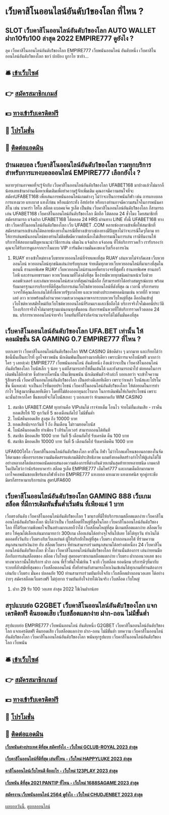 # เว็บคาสิโนออนไลน์อันดับ1ของโลก ที่ไหน ?
## SLOT เว็บคาสิโนออนไลน์อันดับ1ของโลก AUTO WALLET ฝาก10รับ100 ล่าสุด 2022 EMPIRE777 ดูยังไง ?
ลุค เว็บคาสิโนออนไลน์อันดับ1ของโลก EMPIRE777 เว็บพนันออนไลน์ อันดับหนึ่ง เว็บคาสิโนออนไลน์อันดับ1ของโลก ชอว์ ปกป้อง บูกาโย ซาก้า…

## 🛎 [เข้าเว็บไซต์](https://bit.ly/3SdLNi2)
## 👉 [สมัครสมาชิกเกมส์](https://bit.ly/3SdLNi2)
## 💵 [ทางเข้ารับเครดิตฟรี](https://bit.ly/3dyRKHj)
## 👑 [โปรโมชั่น](https://bit.ly/3dyRKHj)
## 📱 [ติดต่อแอดมิน](https://bit.ly/3dyRKHj)

## บ้านผลบอล เว็บคาสิโนออนไลน์อันดับ1ของโลก รวมทุกบริการสำหรับการแทงบอลออนไลน์ EMPIRE777 เลือกยังไง ?
หลายๆท่านอาจพอที่จะรู้จักกับ เว็บคาสิโนออนไลน์อันดับ1ของโลก UFABET168 มาบ้างแล้วไม่มากก็น้อยเลยเข้ามาอ่านเนื้อหาเพิ่มเติมเพื่อทำความรู้จักเพิ่มเติม คุณอาจมีความสนใจที่จะ สมัครUFABET168 เพื่อเล่นการพนันออนไลน์เกมต่างๆ ไม่ว่าจะเป็นการพนันกีฬา เช่น การแทงบอล การแทงมวย แทงบาส แทงไก่ชน หรือแม้กระทั่ง อีสปอร์ท หรือบางท่านอาจมีความสนใจในการพนันคาสิโน เช่น บาคาร่า ไฮโล สล็อต แบลคแจ๊ค รูเล็ต เป็นต้น เว็บคาสิโนออนไลน์อันดับ1ของโลก ก็สามารถเล่น UFABET168 เว็บคาสิโนออนไลน์อันดับ1ของโลก มือถือ ได้ตลอด 24 ชั่วโมง โดยสมาชิกที่สมัครสามารถ แจ้งฝาก UFABET168 ได้ตลอด 24 HRS ผ่านทาง LINE ทั้งนี้ UFABET168 ทางเข้า เว็บคาสิโนออนไลน์อันดับ1ของโลก เว็บ UFABET .COM หลายช่องทางเข้าเพื่อให้สมาชิกที่สมัครสามารถเข้าเล่นได้หลายช่องทางในกรณีที่ทางเข้าบางช่องทางมีปัญหาไม่ว่าจะกรณีใดๆก็ตาม ทาให้การเล่นพนันออนไลน์ของท่านไม่ติดขัดมีความต่อเนื่องไม่เสียอารมณ์ในการเล่น เรามีทีมงานให้บริการให้สอบถามปัญหาแนะนำวิธีการเล่น เติมเงิน แจ้งฝาก แจ้งถอน ที่ให้บริการรวดเร็ว เรารับรองว่าคุณจะได้รับการดูแลจากเราในแบบ VIP การันตีความมั่นคงของเว็บเรื่องการเงิน
1. RUAY ทางเข้าใหม่ทางเว็บขายหวยออนไลน์ที่จ่ายแพงที่สุด RUAY เล่นหวยไม่จำกัดเลข เว็บหวยออนไลน์ หวยออนไลน์ทุกชนิดเล่นง่ายรับทุกเลข จ่ายเต็มทุกหวยเว็บหวยออนไลน์ที่มาแรงที่สุดในตอนนี้ ฮานอยพิเศษ RUAY เว็บหวยออนไลน์ฮานอยที่ครบวงจรที่สุดทั้ง ฮานอยพิเศษ ฮานอยวีไอพี และฮานอยธรรมดา หวยเวียดนามที่โด่งดังที่สุด ซื้อง่ายมีหวยทุกชนิดผ่านหน้าเว็บด้วยคอมพิวเตอร์ และเล่นหวยออนไลน์สะดวกที่สุดผ่านมือถือ ก็สามารถทำได้อย่างสมบูรณ์แบบ พร้อมรับมาตรฐานการบริการที่ดีที่สุดกับการเล่นเว็บไซต์หวยออนไลน์ที่ดังที่สุด ณ เวลานี้ บริการครบวงจรให้คุณเลือกเล่นได้ทั้งซื้อหวยรัฐบาลไทย และหวยต่างประเทศยอดนิยมเช่น หวยยี่กี หวยมาเลย์ ลาว หวยพร้อมสิ่งอำนวยความสะดวกคุณภาพจากระบบหวยเว็บใหญ่ที่สุด ล็อกอินเข้าสู่เว็บไซต์หวยสมัยใหม่กับเว็บไซต์หวยออนไลน์ที่ร้อนแรงและเชื่อถือได้ บริการจริงใจไม่เคยมีประวัติโกงบริการจริงใจได้มาตรฐานแน่นอนทุกขั้นตอน กับการพนันหวยที่ให้บริการรวดเร็วตลอด 24 ชม. บริการหวยออนไลน์จ่ายจริง โอนทันทีไม่จำกัดจำนวนจ่ายได้ไม่อั้นมั่นคงที่สุด

## เว็บคาสิโนออนไลน์อันดับ1ของโลก UFA.BET เท่านั้น ให้คอมมิชชั่น SA GAMING 0.7 EMPIRE777 ที่ไหน ?
บอกเลยว่า เว็บคาสิโนออนไลน์อันดับ1ของโลก WM CASINO มีข้อดีต่าง ๆ มากมาย และเรียกได้ว่า ข้อนี้นั้นเป็นอะไรที่ ถูกใจชาวพนัน นักเดิมพันเป็นอย่างมากทีเดียว เพราะมีการแจกโบนัสฟรี มากกว่าใคร ๆ เลยล่ะค่ะ EMPIRE777 เว็บพนันออนไลน์ อันดับหนึ่ง ถึงแม้ว่าจะเป็น เว็บคาสิโนออนไลน์อันดับ1ของโลก โบนัสเล็ก ๆ น้อย ๆ แต่ก็สามารถทำให้ตื่นเต้นได้ และยังสามารถนำไป ต่อยอดในการเดิมพันได้อีกด้วย ซึ่งถ้าหากใครนั้น เป็นเซียนพนัน นักเดิมพันตัวจริงล่ะก็ บอกเลยว่า จะเข้าใจความรู้สึกตรงนี้ เว็บคาสิโนออนไลน์อันดับ1ของโลก เป็นอย่างดีเลยทีเดียว เพราะว่าเหล่า โบนัสและโปรโมชั่น นี่แหละค่ะ จะเป็นอะไรที่มอบประโยชน์ เว็บคาสิโนออนไลน์อันดับ1ของโลก ให้ต่อยอดในการทำกำไร ให้สูงมากขึ้นเลยทีเดียว โดยที่ไม่ต้องออกทุนอะไรมาก ในการเดิมพันให้เกิดประโยชน์ เพราะฉะนั้นถ้าหากใคร ชื่นชอบที่จะได้โบนัสเยอะ ๆ บอกเลยว่า ห้ามพลาดกับ WM CASINO
1. สมาชิก UFABET.CAM ทุกท่านคือ VIPเล่นได้ เราจ่ายเต็ม โอนไว จ่ายไม่อั้นเล่นเสีย - เราคืนยอดเสียให้ 10 ทุกวันที่ 5 ของเดือนถัดไป ไม่มีขั้นต่ำ
2. โบนัสคืนยอดเสีย สูงสุด ถึง 10000 บาท
3. ยอดเสียนับจากวันที่ 1 ถึง สิ้นเดือน ไม่รวมยอดโบนัส
4. โบนัสคืนยอดเสีย ทำเพียง 1 เทิร์นโอเวอร์ สามารถถอนได้ทันที
5. สมาชิก มียอดเสีย 1000 บาท วันที่ 5 เดือนถัดไป รับเครดิต คืน 100 บาท
6. สมาชิก มียอดเสีย 10000 บาท วันที่ 5 เดือนถัดไป รับเครดิตคืน 1000 บาท

UFA600ไฮโล เว็บคาสิโนออนไลน์อันดับ1ของโลก คาสิโน กีฬา ไม่ว่าไกลแค่ไหนของนอกของในจัดให้ตามขอ เพื่ออรรถรสความมันคัดสรรแต่เกมดีมีประสิทธิภาพ แถมยังยอดฮิตสร้างกำไรให้ผู้เล่นได้ใช้อย่างหลากสไตล์หลายคถนัดตอบสนองความต้องการที่ต่างกันด้วยเกมันสุดท้าทายหลายชนิด เกมคาสิโนเปิดโชว์กว่านับร้อยบาคาร่า สล็อต รูเล็ต EMPIRE777 เอ็มไพร์777 และเกมเด็ดอีกมากมาย เอาใจคอพนันชอบเชียร์แทงกีฬายิ่งง่าย EMPIRE777 แทงบอล แทงมวย แทงเทศนิส ทุกคู่กระชับมิตรก็สรรหามาบริการผ่าน สูตรUFA600

## เว็บคาสิโนออนไลน์อันดับ1ของโลก GAMING 888 เว็บเกมสล็อต ที่มีการเดิมพันขั้นต่ำเริ่มต้น ที่เพียงแค่ 1 บาท
เว็บตรงอันดับ เว็บคาสิโนออนไลน์อันดับ1ของโลก 1 มาแรงที่มีให้บริการเกมสล็อตแตกง่าย เว็บคาสิโนออนไลน์อันดับ1ของโลก นับได้ว่าเป็น เว็บสล็อตที่ใหญ่ที่สุดในโลก เว็บคาสิโนออนไลน์อันดับ1ของโลก ที่ได้รับความพึงพอใจเป็นอย่างมากเลยก็ว่าได้ เว็บสล็อตใหญ่ที่สุด มีเกมสล็อตแตกง่าย สล็อตเว็บตรง ให้คุณได้เลือกเล่นมากมายกว่า 300เกม เลือกเล่นได้อย่างจุใจกันไปเลย ได้ได้ทุกวัน ทำเงินได้ตลอดทั้งวันกับ เว็บตรงกับเว็บเอเย่นต์ ผู้ให้บริกยักใหญ่ที่สุด เว็บตรง ฝากถอนออโต้ ที่ร่วมความสนุกสนานทำเงินง่าย กับ สล็อตเว็บตรง ที่ท่านสามารถร่วมสนุกสนานได้อย่างต่อเนื่อง 24 เว็บคาสิโนออนไลน์อันดับ1ของโลก ชั่วโมง เว็บคาสิโนออนไลน์อันดับ1ของโลก ที่ท่านนั้นต้องการ เล่นง่ายยนมือถือกับการเล่นสล็อตของ สล็อต เว็บใหญ่ สุดยอดราชาเกมสล็อตแตกง่าย เว็บตรง ฝากถอนวอเลท ของทางพวกเรานั้นให้บริการ ฝาก ถอน ที่เร็วทันใจไม่เหิน 1 นาที เว็บสล็อต ยอดนิยม บริการดีๆที่มากับระบบที่ล้ำสมัยที่สุดของ เว็บสล็อตออนไลน์ ทั้งยังท่านยังสามารถโยกเงินเข้เล่นได้ทุกเกมที่ท่านต้องการเล่นกับ เว็บตรง มั่นคง ปลอดภัย 100 ท่านสามารถร่วมบันเทิงใจกับ เว็บสล็อตฝากถอนวอเลท ได้อย่างง่ายๆ สมัครสล็อตเว็บตรงฟรี ไม่ยุ่งยาก ร่วมบันเทิงใจง่ายได้เงินจริง เว็บสล็อต เว็บใหญ่
1. ฝาก 29 รับ 100 วอเลท ล่าสุด 2022 ใช้เงินฝากน้อย

## สรุปแบบย่อ G2GBET เว็บคาสิโนออนไลน์อันดับ1ของโลก แจกเครดิตฟรี คืนยอดเสีย เว็บสล็อตแตกง่าย ฝาก-ถอน ไม่มีขั้นต่ำ
สรุปแบบย่อ EMPIRE777 เว็บพนันออนไลน์ อันดับหนึ่ง G2GBET เว็บคาสิโนออนไลน์อันดับ1ของโลก แจกเครดิตฟรี คืนยอดเสีย เว็บสล็อตแตกง่าย ฝาก-ถอน ไม่มีขั้นต่ำ บทความ เว็บคาสิโนออนไลน์อันดับ1ของโลก เว็บคาสิโนออนไลน์อันดับ1ของโลก พนันทุกรูปแบบ เว็บคาสิโนออนไลน์อันดับ1ของโลก เว็บพนัน

## 🛎 [เข้าเว็บไซต์](https://bit.ly/3SdLNi2)
## 👉 [สมัครสมาชิกเกมส์](https://bit.ly/3SdLNi2)
## 💵 [ทางเข้ารับเครดิตฟรี](https://bit.ly/3dyRKHj)
## 👑 [โปรโมชั่น](https://bit.ly/3dyRKHj)
## 📱 [ติดต่อแอดมิน](https://bit.ly/3dyRKHj)

#### [เว็บพนันต่างประเทศ ดีที่สุด สมัครยังไง - เว็บใหม่ GCLUB-ROYAL 2023 ล่าสุด](https://atom.io/themes/เว็บพนันต่างประเทศ%20ดีที่สุด%20สมัครยังไง%20-%20เว็บใหม่%20gclub-royal%202023%20ล่าสุด)
#### [เว็บคาสิโนออนไลน์ที่ดีที่สุด เล่นที่ไหน - เว็บใหม่ HAPPYLUKE 2023 ล่าสุด](https://atom.io/themes/เว็บคาสิโนออนไลน์ที่ดีที่สุด%20เล่นที่ไหน%20-%20เว็บใหม่%20happyluke%202023%20ล่าสุด)
#### [คาสิโนออนไลน์เว็บไหนดี คืออะไร - เว็บใหม่ 123PLAY 2023 ล่าสุด](https://atom.io/themes/คาสิโนออนไลน์เว็บไหนดี%20คืออะไร%20-%20เว็บใหม่%20123play%202023%20ล่าสุด)
#### [เว็บพนัน ดีที่สุด 2021 PANTIP ที่ไหน - เว็บใหม่ 1688SAGAME 2023 ล่าสุด](https://atom.io/themes/เว็บพนัน%20ดีที่สุด%202021%20pantip%20ที่ไหน%20-%20เว็บใหม่%201688sagame%202023%20ล่าสุด)
#### [สมัครงาน เว็บพนันออนไลน์ 2564 ดูยังไง - เว็บใหม่ CHUDJENBET 2023 ล่าสุด](https://atom.io/themes/สมัครงาน%20เว็บพนันออนไลน์%202564%20ดูยังไง%20-%20เว็บใหม่%20chudjenbet%202023%20ล่าสุด)

[ผลบอลวันนี้](https://siamsport.tv "ผลบอลวันนี้"), [ดูบอลออนไลน์](https://siamsport.tv/ดูบอลสด "ดูบอลออนไลน์")